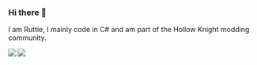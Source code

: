 ### Hi there 👋
I am Ruttie, I mainly code in C# and am part of the Hollow Knight modding community.

<!--
**Ruttie2006/Ruttie2006** is a ✨ _special_ ✨ repository because its `README.md` (this file) appears on your GitHub profile.

Here are some ideas to get you started:

- 🔭 I’m currently working on ...
- 🌱 I’m currently learning ...
- 👯 I’m looking to collaborate on ...
- 🤔 I’m looking for help with ...
- 💬 Ask me about ...
- 📫 How to reach me: ...
- 😄 Pronouns: ...
- ⚡ Fun fact: ...
-->
<div>
  <img align="left" src="https://github-readme-stats.vercel.app/api?username=Ruttie2006&count_private=true&show_icons=true&theme=dark&hide_border=true" />
  <img align="left" src="https://github-readme-stats.vercel.app/api/top-langs/?username=Ruttie2006&theme=dark&hide_border=true" />
</div>
